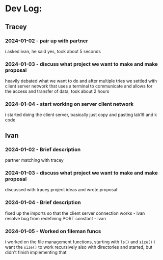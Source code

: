# Dev Log:

## Tracey

### 2024-01-02 - pair up with partner
i asked ivan, he said yes, took about 5 seconds

### 2024-01-03 - discuss what project we want to make and make proposal
heavily debated what we want to do and after multiple tries we settled with client server network that uses
a terminal to communicate and allows for the access and transfer of data, took about 2 hours

### 2024-01-04 - start working on server client network
i started doing the client server, basically just copy and pasting lab16 and k code

## Ivan

### 2024-01-02 - Brief description
partner matching with tracey

### 2024-01-03 - discuss what project we want to make and make proposal
discussed with tracey project ideas and wrote proposal

### 2024-01-04 - Brief description
fixed up the imports so that the client server connection works - ivan
resolve bug from redefining PORT constant - ivan

### 2024-01-05 - Worked on fileman funcs
i worked on the file management functions, starting with `ls()` and `size()`
i want the `size()` to work recursively also with directories and started, but didn't finish implementing that
